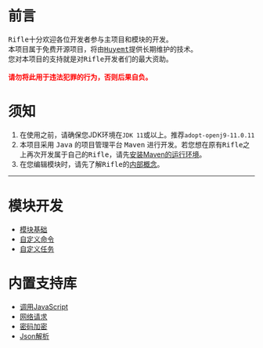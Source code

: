 # 前言
<kbd>Rifle</kbd>十分欢迎各位开发者参与主项目和模块的开发。
<br>
本项目属于免费开源项目，将由<kbd>[Huyemt](http://github.com/Huyemt)</kbd>提供长期维护的技术。
<br>
您对本项目的支持就是对<kbd>Rifle</kbd>开发者们的最大资助。
<br><br>
<strong style="color:red">请勿将此用于违法犯罪的行为，否则后果自负。</strong>
# 须知
1. 在使用之前，请确保您JDK环境在`JDK 11`或以上。推荐`adopt-openj9-11.0.11`
2. 本项目采用 <kbd>Java</kbd> 的项目管理平台 <kbd>Maven</kbd> 进行开发。若您想在原有<kbd>Rifle</kbd>之上再次开发属于自己的<kbd>Rifle</kbd>，请先[安装Maven的运行环境](https://www.runoob.com/maven/maven-setup.html)。
3. 在您编辑模块时，请先了解<kbd>Rifle</kbd>的[内部概念](rifle_flow.md)。
***
# 模块开发
* [模块基础](develop/Module.md)
* [自定义命令](develop/Command.md)
* [自定义任务](develop/Task.md)
# 内置支持库
* [调用JavaScript](lib/JavaScript4J.md)
* [网络请求](https://github.com/Huyemt/Http4J/blob/main/docs/chinese/develop.md)
* [密码加密](https://github.com/Huyemt/Crypto4J)
* [Json解析](../../src/main/java/org/huyemt/json4j/Json4J.java)
